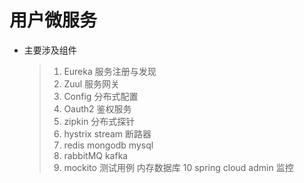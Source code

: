 # 用户微服务
>
* 主要涉及组件
    >1. Eureka 服务注册与发现
    >2. Zuul 服务网关
    >3. Config 分布式配置
    >4. Oauth2 鉴权服务
    >5. zipkin 分布式探针
    >6. hystrix stream 断路器
    >7. redis mongodb mysql
    >8. rabbitMQ kafka
    >9. mockito 测试用例 内存数据库
    >10 spring cloud admin 监控